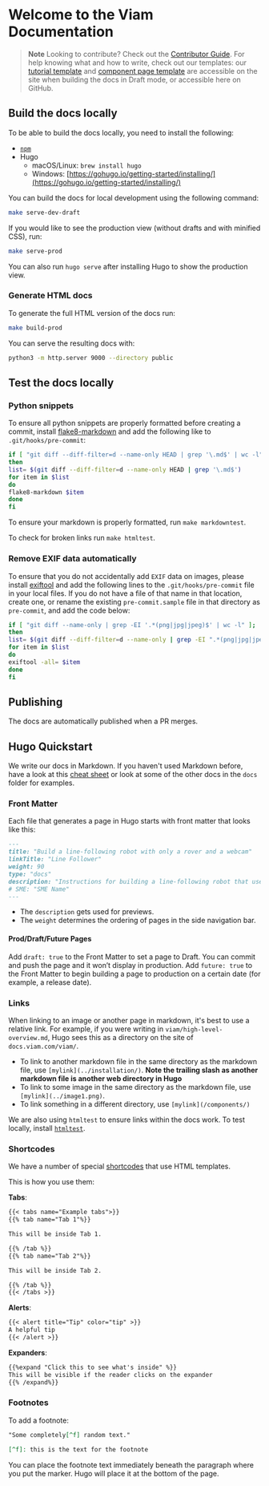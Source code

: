# Welcome to the Viam Documentation

> **Note**
> Looking to contribute? Check out the [Contributor Guide](https://github.com/viamrobotics/docs/blob/main/CONTRIBUTING.md).
> For help knowing what and how to write, check out our templates: our [tutorial template](docs/tutorials/template/) and [component page template](docs/components/component/) are accessible on the site when building the docs in Draft mode, or accessible here on GitHub.

## Build the docs locally

To be able to build the docs locally, you need to install the following:

- [`npm`](https://nodejs.org/en/download/)
- Hugo
  - macOS/Linux: `brew install hugo`
  - Windows: [https://gohugo.io/getting-started/installing/](https://gohugo.io/getting-started/installing/)

You can build the docs for local development using the following command:

```sh
make serve-dev-draft
```

If you would like to see the production view (without drafts and with minified CSS), run:

```sh
make serve-prod
```

You can also run `hugo serve` after installing Hugo to show the production view.

### Generate HTML docs

To generate the full HTML version of the docs run:

```sh
make build-prod
```

You can serve the resulting docs with:

```sh
python3 -m http.server 9000 --directory public
```

## Test the docs locally

### Python snippets

To ensure all python snippets are properly formatted before creating a commit, install [flake8-markdown](https://github.com/johnfraney/flake8-markdown) and add the following like to `.git/hooks/pre-commit`:

```sh
if [ "git diff --diff-filter=d --name-only HEAD | grep '\.md$' | wc -l" ];
then
list= $(git diff --diff-filter=d --name-only HEAD | grep '\.md$')
for item in $list
do
flake8-markdown $item
done
fi
```

To ensure your markdown is properly formatted, run `make markdowntest`.

To check for broken links run `make htmltest`.

### Remove EXIF data automatically

To ensure that you do not accidentally add `EXIF` data on images, please install [exiftool](https://exiftool.org/install.html) and add the following lines to the `.git/hooks/pre-commit` file in your local files.
If you do not have a file of that name in that location, create one, or rename the existing `pre-commit.sample` file in that directory as `pre-commit`, and add the code below:

```sh
if [ "git diff --name-only | grep -EI '.*(png|jpg|jpeg)$' | wc -l" ];
then
list= $(git diff --diff-filter=d --name-only | grep -EI ".*(png|jpg|jpeg)$")
for item in $list
do
exiftool -all= $item
done
fi
```

## Publishing

The docs are automatically published when a PR merges.

## Hugo Quickstart

We write our docs in Markdown.
If you haven't used Markdown before, have a look at this [cheat sheet](https://twitter.com/github/status/1378429343563722759/photo/1) or look at some of the other docs in the `docs` folder for examples.

### Front Matter

Each file that generates a page in Hugo starts with front matter that looks like this:

```markdown
---
title: "Build a line-following robot with only a rover and a webcam"
linkTitle: "Line Follower"
weight: 90
type: "docs"
description: "Instructions for building a line-following robot that uses a webcam to track lines."
# SME: "SME Name"
---
```

- The `description` gets used for previews.
- The `weight` determines the ordering of pages in the side navigation bar.

#### Prod/Draft/Future Pages

Add `draft: true` to the Front Matter to set a page to Draft.
You can commit and push the page and it won’t display in production.
Add `future: true` to the Front Matter to begin building a page to production on a certain date (for example, a release date).

### Links

When linking to an image or another page in markdown, it's best to use a relative link.
For example, if you were writing in `viam/high-level-overview.md`, Hugo sees this as a directory on the site of `docs.viam.com/viam/`.

- To link to another markdown file in the same directory as the markdown file, use `[mylink](../installation/)`.
  **Note the trailing slash as another markdown file is another web directory in Hugo**
- To link to some image in the same directory as the markdown file, use `[mylink](../image1.png)`.
- To link something in a different directory, use `[mylink](/components/)`

We are also using `htmltest` to ensure links within the docs work.
To test locally, install [`htmltest`](https://github.com/wjdp/htmltest).

### Shortcodes

We have a number of special [shortcodes](https://www.docsy.dev/docs/adding-content/shortcodes/) that use HTML templates.

This is how you use them:

**Tabs**:

```md
{{< tabs name="Example tabs">}}
{{% tab name="Tab 1"%}}

This will be inside Tab 1.

{{% /tab %}}
{{% tab name="Tab 2"%}}

This will be inside Tab 2.

{{% /tab %}}
{{< /tabs >}}
```

**Alerts**:

```md
{{< alert title="Tip" color="tip" >}}
A helpful tip
{{< /alert >}}
```

**Expanders**:

```md
{{%expand "Click this to see what's inside" %}}
This will be visible if the reader clicks on the expander
{{% /expand%}}
```

### Footnotes

To add a footnote:

```md
"Some completely[^f] random text."

[^f]: this is the text for the footnote
```

You can place the footnote text immediately beneath the paragraph where you put the marker.
Hugo will place it at the bottom of the page.

